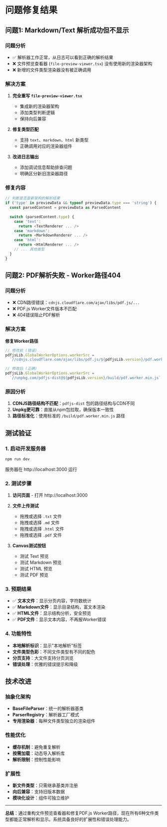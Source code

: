# 问题修复结果

## 问题1: Markdown/Text 解析成功但不显示

### 问题分析
- ✅ 解析器工作正常，从日志可以看到正确的解析结果
- ❌ 文件预览查看器 (`file-preview-viewer.tsx`) 没有使用新的渲染器架构
- ❌ 新增的文件类型渲染器没有被正确调用

### 解决方案
1. **完全重写 `file-preview-viewer.tsx`** 
   - 集成新的渲染器架构
   - 添加类型判断逻辑
   - 保持向后兼容

2. **修复类型匹配**
   - 支持 `text`、`markdown`、`html` 新类型
   - 正确调用对应的渲染器组件

3. **改进日志输出**
   - 添加调试信息帮助排查问题
   - 明确区分新旧渲染器路径

### 修复内容
```typescript
// 判断是否是新架构的解析结果
if ('type' in previewData && typeof previewData.type === 'string') {
  const parsedContent = previewData as ParsedContent
  
  switch (parsedContent.type) {
    case 'text':
      return <TextRenderer ... />
    case 'markdown':
      return <MarkdownRenderer ... />
    case 'html':
      return <HtmlRenderer ... />
    // ... 其他类型
  }
}
```

## 问题2: PDF解析失败 - Worker路径404

### 问题分析
- ❌ CDN路径错误：`cdnjs.cloudflare.com/ajax/libs/pdf.js/...`
- ❌ PDF.js Worker文件版本不匹配
- ❌ 404错误阻止PDF解析

### 解决方案
**修复Worker路径**
```typescript
// 修改前 (错误)
pdfjsLib.GlobalWorkerOptions.workerSrc = 
  `//cdnjs.cloudflare.com/ajax/libs/pdf.js/${pdfjsLib.version}/pdf.worker.min.js`

// 修改后 (正确)  
pdfjsLib.GlobalWorkerOptions.workerSrc = 
  `//unpkg.com/pdfjs-dist@${pdfjsLib.version}/build/pdf.worker.min.js`
```

### 原因分析
1. **CDNJS路径结构不匹配**：`pdfjs-dist` 包的路径结构与CDN不同
2. **Unpkg更可靠**：直接从npm包拉取，确保版本一致性
3. **路径标准化**：使用标准的 `/build/pdf.worker.min.js` 路径

## 测试验证

### 1. 启动开发服务器
```bash
npm run dev
```
服务器在 http://localhost:3000 运行

### 2. 测试步骤
1. **访问页面** - 打开 http://localhost:3000
2. **文件上传测试**
   - 拖拽或选择 `.txt` 文件
   - 拖拽或选择 `.md` 文件
   - 拖拽或选择 `.html` 文件
   - 拖拽或选择 `.pdf` 文件

3. **Canvas测试按钮**
   - 测试 Text 预览
   - 测试 Markdown 预览
   - 测试 HTML 预览
   - 测试 PDF 预览

### 3. 预期结果
- ✅ **文本文件**：显示分页内容，字符数统计
- ✅ **Markdown文件**：显示目录结构，富文本渲染
- ✅ **HTML文件**：显示结构分析，安全预览
- ✅ **PDF文件**：显示文本内容，不再报Worker错误

### 4. 功能特性
- **本地解析标识**：显示"本地解析"标签
- **文件类型色彩**：不同文件类型有不同的配色
- **分页支持**：大文件支持分页浏览
- **错误处理**：优雅的错误提示和降级

## 技术改进

### 抽象化架构
- **BaseFileParser**：统一的解析器基类
- **ParserRegistry**：解析器工厂模式
- **专用渲染器**：每种文件类型独立的渲染组件

### 性能优化
- **缓存机制**：避免重复解析
- **按需加载**：动态导入解析库
- **解析限制**：控制性能影响

### 扩展性
- **新文件类型**：只需继承基类并注册
- **向后兼容**：支持旧版本数据
- **模块化设计**：组件可独立维护

---

**总结**：通过重构文件预览查看器和修复PDF.js Worker路径，现在所有6种文件类型都能正常解析和显示。系统具备良好的扩展性和错误处理能力。 
